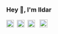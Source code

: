 ### Hey 👋, I'm Ildar
<div id="badges">
  <a href="https://t.me/shaikhivaliev">
    <img
      src="https://img.shields.io/badge/Telegram-blue?style=for-the-badge&logo=Telegram&logoColor=white" alt="Telegram Badge" 
      height = 20
      /></a>&nbsp; 
  
  <a href="mailto:shaikhivaliev@gmail.com">
    <img
      src="https://img.shields.io/badge/Gmail-red?style=for-the-badge&logo=Gmail&logoColor=white" alt="Gmail Badge"
      height = 20
      /></a>&nbsp;
      
  <a href="https://www.linkedin.com/in/shaikhivaliev">
    <img
      src="https://img.shields.io/badge/linkedin-blue?style=for-the-badge&logo=linkedin&logoColor=white" alt="linkedin Badge"
      height = 20
      /></a> &nbsp;
      
  <a href="https://leetcode.com/shaikhivaliev">
    <img 
      src="https://img.shields.io/badge/LeetCode-000000?style=for-the-badge&logo=LeetCode&logoColor=#d16c06" alt="LeetCode Badge"
      height = 21 />
  </a>
</div>
